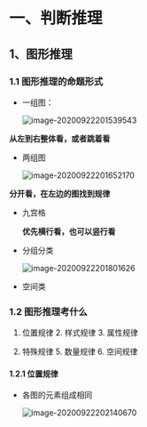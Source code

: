 # 一、判断推理

## 1、图形推理

### 1.1 图形推理的命题形式

* 一组图：

    ![image-20200922201539543](F:\java书和视频\笔记\images\选调\1.png)

**从左到右整体看，或者跳着看**

* 两组图

    ![image-20200922201652170](F:\java书和视频\笔记\images\选调\2.png)

**分开看，在左边的图找到规律**

* 九宫格

    **优先横行看，也可以竖行看**

* 分组分类

    ![image-20200922201801626](F:\java书和视频\笔记\images\选调\3.png)

* 空间类

### 1.2 图形推理考什么

1. 位置规律		2. 样式规律		3. 属性规律

4. 特殊规律        5. 数量规律        6. 空间规律

#### 1.2.1 位置规律

* 各图的元素组成相同

    ![image-20200922202140670](F:\java书和视频\笔记\images\选调\4.png)

